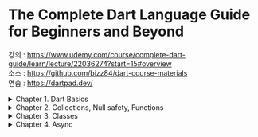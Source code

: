 # The Complete Dart Language Guide for Beginners and Beyond

강의 : https://www.udemy.com/course/complete-dart-guide/learn/lecture/22036274?start=15#overview  
소스 : https://github.com/bizz84/dart-course-materials   
연습 : https://dartpad.dev/

<details>
<summary>Chapter 1. Dart Basics</summary>

## Dart에 대하여  
  
Code > **Compilation** > APK,IPA,EXE,JS > **Execution**  

- Debug 모드 Just-in-time : Compile 빠름, Execution 느림
- Release 모드 Ahead-of-time : Compile 느림, Execution 빠름
  
### Dart 특징
- Flexible : 여러 플랫폼을 컴파일할 수 있음.
- Productive : Hot Reload가 가능함.
- Fast : 릴리즈 모드 컴파일 시 빠른 실행에 최적화되어있음.
- Object Oriented : 클래스 기반 구현
- Statically typed : 타입을 컴파일 단계에서 체크하여 안전함.
  - Static : 컴파일 시 타입 체크 e.g. Swift, Kotlin, Dart
  - Dynamic : 실행 중 타입 체크 e.g. JavaScript, Python
- C-Style Syntax : Java, Javascript와 유사하여 배우기 쉬움.

#### 사용 예제
```dart
void main() {
  String firstName = 'Andrea';
  String lastName = 'Bizzotto';
  int age = 36;
  double height = 1.84;
  
  print("My name is " + firstName + " " + lastName);
  print("My name is $firstName $lastName");
  print("Next year I will be ${age + 1} years old");
  
  print(r"C:\Windows\system32");  // \가 그대로 출력됨.
  print('Dart course'.toUpperCase());
  print('Dart course'.toLowerCase());
  print('I love pizza'.contains('pizza'));
  print('I love pizza'.replaceAll('pizza', 'pasta'));
}
```
#### 타입 변환
```dart
void main() {
  // int -> String
  int age = 36;
  String ageString = age.toString();
  // double -> String
  double height = 1.84;
  String heightString = height.toStringAsFixed(1);
  // String -> double
  String ratingString = '4.5';
  double rating = double.parse(ratingString);
  // int -> double
  int x = 10;
  double y = x.toDouble();
}
```
#### 주석
```dart
/// The entry point of our program
void main() {
  // print('Program started');
  // TODO: Imcrement to 1.5 once feature X is added
  /*
   * Version 1.5 will include: 
   * - user authentication with Firebase
   * - generate reports
   * /
}
```  

#### 타입 키워드
- var : read-write 변수를 나타내는 키워드
- final : read-only 변수를 나타내는 키워드. 계산하여 값을 초기화할 수 있음.
- const : 컴파일 시 지정되는 상수를 나타내는 키워드. 사용 시 최적화됨. 계산하여 값을 초기화할 수 없음.
- dynamic : 어느 타입이나 될 수 있음.

#### Switch + Enumeration
```dart
enum Operation { plus, minus, multiply, divide }

void main() {
  const a = 4;
  const b = 2;
  const op = Operation.plus;
  
  switch (op) {
    case Operation.plus:
      print('$a + $b = ${a + b}');
      break;
    case Operation.minus:
      print('$a - $b = ${a - b}');
      break;
    case Operation.multiply:
      print('$a * $b = ${a * b}');
      break;
    case Operation.divide:
      print('$a / $b = ${a / b}');
      break;
  }
}
```  
</details>

<details>
<summary>Chapter 2. Collections, Null safety, Functions</summary>

## Collections

### List (Array)
- 중복된 값을 포함할 수 있는 Collection
- 대괄호 []로 초기화한다.

```dart
void main() {
  var cities = ['London', 'Paris', 'Moscow'];

  // for문
  for (var i = 0; i < cities.length; i++) {
    print(cities[i]);
  }
  
  // for-in문
  for (var city in cities) {
    print(city);
  }
 
  // forEach
  cities.forEach(print);
}
```

```dart
void main() {
  var cities = ['London', 'Paris', 'Moscow'];
  
  // <String> : Type Annotation (Optional)
  var cities2 = <String>['London', 'Paris', 'Moscow'];
  List<String> cities3 = ['London', 'Paris', 'Moscow'];
  
  // List 조회
  print(cities.length);
  print(cities.isEmpty);
  print(cities.isNotEmpty);
  print(cities.first);
  print(cities.last);
  print(cities.indexOf('London'));
  print(cities.contains('London'));
  
  // List 수정
  cities.insert(1, 'Tokyo');
  cities.add('Seoul');
  cities.removeAt(2);
  cities.clear();
}
```

### Set
- 고유 값으로 이뤄진 Collection
- Union, Intersection, Difference 함수 사용 가능
- 중괄호 {}로 초기화한다.

```dart
void main() {
  var countries = {'Italy', 'UK', 'Russia'};
  
  // Set 조회
  print(countries.elementAt(0));
  print(countries.first);
  print(countries.last);
  print(countries.length);
  
  // Set 수정
  countries.add('Korea');
  countries.remove('Italy');
}
```
```dart
void main() {
  var euCountries = {'Italy', 'UK', 'Russia'};
  var asianCountries = {'India', 'China', 'Russia'};

  // Union 합집합
  // {Italy, UK, Russia, India, China}
  print(euCountries.union(asianCountries));

  // Intersection 교집합
  // {Russia}
  print(euCountries.intersection(asianCountries));

  // Difference 차집합
  // {Italy, UK}
  print(euCountries.difference(asianCountries));
}
```

### Map (Dictionary)
- Key-value Collection
- 중괄호 {}와 :로 Key-value를 초기화한다.

```dart
void main() {
  Map<String, dynamic> person = {
    'name': 'Andrea',
    'age': 36,
    'height': 1.84,
  };
  var name = person['name'] as String;
  
  print(name);
  
  // Interable은 순차적으로 접근할 수 있는 Collection 아이템
  // List, Set 가능, Map 불가능
  for (var key in person.keys) {
    print(key);
  }
  for (var value in person.values) {
    print(value);
  }
  for (var entry in person.entries) {
    print('${entry.key} : ${entry.value}');
  }
}
```
### Collection Statements and operators
- Collection-if, Collection-for, Spreads
```dart
void main() {
  const addBlue = false;
  const addRed = true;
  const extraColors = ['yellow', 'green'];
  final colors = [
    'grey',
    'brown',
    if (addBlue) 'blue',
    if (addRed) 'red',
    for (var color in extraColors) color,
    ...extraColors,
  ];
  
  print(colors);
}
```
### Collection 복사
```dart
void main() {
  final list = [1,2,3];
  final copy1 = list;     // reference copy
  final copy2 = [...list];// value copy
}
```

## Null Safety
컴파일 단계에서 null 참조 에러를 체크함.
- null : no value
- Dart 2.12 버전부터 사용 가능

https://medium.com/flutter-korea/flutter%EC%9D%98-null-safety-%EC%9D%B4%ED%95%B4%ED%95%98%EA%B8%B0-dd4ee1f7d6a5
![image](https://user-images.githubusercontent.com/17891566/212697645-d9cf2dd1-8ea9-400f-bda2-bdb203fa385c.png)

### Null Safety 특징 
1. Promotion : nullable 변수가 non-nullable로 변할 수 있다.
```dart
void main() {
  int? a;
  int b = 2;
  if (a == null) {
    print('a is null');
  } else {
    print(a + b);
  }
}
```
2. Definite Assignment : 변수가 언제 할당되는 지 알기 때문에 나중에 초기화할 수 있다.
```dart
void main() {
  int x = 10;
  int sign;
  if (x >= 0) {
    sign = 1;
  } else {
    sign = -1;
  }
  print(sign);
}
```

### Operator

#### Assertion Operator (!)
nullable 변수가 항상 값을 가질 경우 ! 사용하여 non-nullable 변수에 할당 가능   
null일 경우 런타임 에러 발생

#### if-null Operator (??)
null일 경우 ?? 뒤의 값을 사용한다.
```dart
void main() {
  int x = -1;
  int? y;
  int? z;
  
  if (x > 0) { y = x; }
  if (x > 5) { z = x; }
  int valueY = y ?? 0;  // 방법 1
  z ??= 0;              // 방법 2
  int valueZ = z;
}
```

## Functions
- {} 중괄호로 감쌀 경우 argument 지정이 가능하다.
- argument
  - nullable
  - default value 지정 
  - required 표시

```dart
void main() {
  final person = describe('Andrea', 36);
  final person2 = describeWithArgument(name: 'Andrea', age: 36);
}

String describe(String name, int age) {
  return "My name is $name. I'm $age years old.";
}

String describeWithArgument({required String name, required int age}) {
  return "My name is $name. I'm $age years old.";
}
```
### Fat arrow notation =>
한 줄로 표현 가능
```dart
int sum(int x, int y) => x + y;
int sum2(int x, int y) {
  return x + y;
}
```

### Inner Functions

```dart
void main() {
  void foo() {
    print("This function is foo.");
    void bar() {
      print("This function is bar.");
    }
    bar();
  }
  foo();
}
```

### Anonymous Functions
```dart
void main() {
  final sayHi = (String name) => 'Hi, $name';
  print(sayHi('Andrea'));
  
  final sayHello = ({required String name}) => 'Hello $name';
  print(sayHello(name: 'Andrea'));
}
```

### Function type
```dart
typedef Greet = String Function(String);
typedef Introduce = String Function(String, int);

void main() {
  final sayHi = (String name) => 'Hi, $name';
  welcome(sayHi, 'Andrea');
  final introduce = (String name, int age) => "I'm $name. $age years old.";
  iam(introduce, 'Andrea', 35);
}

void welcome(Greet greet, String name) {
  print(greet(name));
  print('Welcome to this course');
}

void iam(Introduce introduce, String name, int age) {
  print(introduce(name, age));
  print('Welcome to this course');
}
```

### Closures
참고 : https://www.tutorealcode.com/flutter/closure
```dart
void main() {
  const multiplier = 10;
  const list = [1, 2, 3];
  final result = list.map((x) {
    return x * multiplier;
  });
  print(result);
}
```

### Function operators
```dart
void main() {
  const list = [1, 2, 3];
  
  // forEach
  list.forEach((value) => print(value));
  list.forEach(print);
  
  // map : lazy Iterable 타입 Return
  final List<int> doubles = list.map((value) => value * 2).toList();
  print(doubles); // (2, 4, 6)
  
  // Generic : 코드 안정성 높이고 중복 줄여줌.
  const list2 = [1.0, 2.0, 3.0];
  final rounded = transform<double, int>(list2, (x) => x.round());
  print(rounded);
  
  // where : 조건에 맞는 아이템 리스트를 Return
  // firstWhere : 처음으로 조건에 맞는 아이템 Return
  const list3 = [1, 2, 3, 4];
  final even = list3.where((value) => value % 2 == 0);
  print(even);
  final value = list3.firstWhere((x) => x == 5, orElse: () => -1);
  print(value);
  
  // reduce : List의 모든 아이템을 결합하여 하나의 결과를 도출함.
  const list4 = [1, 2, 3, 4];
  final sum = list4.reduce((value, element) => value + element);
  print(sum);
}

List<R> transform<T, R>(List<T> items, R Function(T) f) {
  var result = <R>[];
  for (var x in items) {
    result.add(f(x));
  }
  return result;
}
```
</details>

<details>
<summary>Chapter 3. Classes</summary>  

## Classes

- 모든 변수가 final일 경우 const 생성자를 쓰면 최적화 가능
- 모든 타입은 Object를 상속받으므로 toString() 함수를 오버라이드하여 구현 시 유용  
### Constructor
- 생성자가 없을 경우 argument가 없는 생성자가 자동 생성됨.
- 생성자가 있을 경우 argument가 없는 생성자가 자동 생성되지 않음.  
```dart
class BankAccount {
  BankAccount(double balance) {
    this.balance = balance;
  }

  double balance = 0;
}

class BankAccount2 {
  /// 생성자 전달 인자로 초기화하므로 balance를 임의의 값으로 초기화해줄 필요 없음.
  BankAccount2(double balance) : balance = balance;

  double balance;
}

class BankAccount3 {
  /// 2. 생성자 전달 인자 추가
  /// 3. 초기화 목록에서 멤버 변수를 초기화
  BankAccount3({
    required String accountHolder,
    double balance = 0,
  })  : accountHolder = accountHolder,
        balance = balance;

  /// 1. 멤버 변수 생성
  String accountHolder;
  double balance;
}

class BankAccount4 {
  /// 간단하게
  BankAccount4({
    required this.accountHolder,
    this.balance = 0,
  });

  String accountHolder;
  double balance;
}
```
### Named Constructor
```dart
class Complex {
  const Complex(this.re, this.im);
  const Complex.zero() : re = 0, im = 0;
  const Complex.identity() : re = 1, im = 0;
  const Complex.real(this.re) : im = 0;
  const Complex.imaginary(this.im) : re = 0;
  
  final double re;
  final double im;
}
```
### Factory Constructor
- 클래스의 새 인스턴스를 생성하지 않고 구현할 수 있다.
- final 변수를 초기화한다.

  
### Getter and setter
```dart
class Temperature {
  Temperature.celsius(this.celsius);
  Temperature.farenheit(double farenheit) : celsius = (farenheit - 32) / 1.8;

  // 저장된 변수
  double celsius;
  // 계산된 변수
  double get farenheit => celsius * 1.8 + 32;
  set farenheit(double farenhiet) => celsius = (farenheit - 32) / 1.8;
}
```

### Private variables, methods
- _를 붙이면 Private 변수가 됨.
- private 변수와 public getter 변수를 사용하여 read-only 변수로 사용할 수 있음.

### Subclassing
- 부모 Class의 생성자를 자식 생성자에서 super constructor로 호출해야 함.
- 오버라이딩 가능
  
```dart
class Animal {
  void sleep() => print('sleep');
}

/// Dog IS-A animal
class Dog extends Animal {
  void bark() => print('bark');
}

/// Cow IS-A animal
class Cow extends Animal {
  void moo() => print('moo');
}

/// CleverDog IS-A dog
class CleverDog extends Dog {
  void catchBall() => print('catch');
}
```
  
### Extends vs Implements
<img width="728" alt="스크린샷 2023-01-26 오전 12 10 29" src="https://user-images.githubusercontent.com/17891566/214599859-b60abfb4-f329-4ddc-9228-929b04479f6c.png">

- extends는 1개 클래스만 확장 가능
- implements는 이미 구현된 method여도 재정의해야 함.

### Class 비교
- equatable package 사용 시 복잡하게 구현할 필요 없음.  
```dart  
class Point {
  Point(this.x, this.y);
  final int x;
  final int y;

  @override
  String toString() => 'Point($x, $y)';

  @override
  bool operator ==(Object other) {
    if (other is Point) {
      return this.x == other.x && this.y == other.y;
    }
    return false;
  }

  /// covariant로 타입 지정 시 "=="가 Point 타입으로 한정됨.
  @override
  bool operator ==(covariant Point other) {
    return this.x == other.x && this.y == other.y;
  }
}
```
### Cascade operator
```dart
void main() {
  final path = ClosedPath();
  // square shape
  path.moveTo(Point(0, 0));
  path.lineTo(Point(2, 0));
  path.lineTo(Point(2, 2));
  path.lineTo(Point(0, 2));
  path.lineTo(Point(0, 0));

  final path2 = ClosedPath()
    ..moveTo(Point(0, 0))
    ..lineTo(Point(2, 0))
    ..lineTo(Point(2, 2))
    ..lineTo(Point(0, 2))
    ..lineTo(Point(0, 0));
}
```
  
## Mixin and Extensions
- Mixins
  - 이미 존재하는 클래스를 수정하고 함수 추가
  - 클래스처럼 인스턴스를 생성할 순 없음. 생성자를 가질 수 없음.
  - 네이밍이 겹치지 않도록 주의 필요
```dart
mixin Swimming {
  void swim() => print('swimming');
}
mixin Breathing {
  void breathe() => print('breathing');
}

class Animal with Breathing {}
class Plant with Breathing {}
class Fish extends Animal with Swimming {}
class Human extends Animal with Swimming {}
```  
- Extensions
  - 이미 존재하는 클래스의 수정 없이 함수 추가
  - extension 선언한 파일을 import한 경우에만 적용됨.
```dart
extension NumberParsing on String {
  int? toIntOrNull() => int.tryParse(this);
}

extension IterableX<T extends num> on Iterable<T> {
  T sum() => reduce((value, element) => value + element as T);
}

void main() {
  '123'.toIntOrNull();
  final sum = [1.0, 2.0, 3.0].sum();
  print(sum);
}
```
</details>

<details>
<summary>Chapter 4. Async </summary>  

## Errors vs Exceptions
- Error : 프로그래밍 실수, 프로그램이 즉시 종료됨.
- Exception : 예기치 않은 문제 발생, 문제를 다룰 수 있고 고칠 수 있음.
- Assertion : Debug 모드에서만 활성화 됨.

### Exceptions try, catch
- rethrow는 exception을 호출한 상위 코드에 전달
```dart
void main() {
  try {
    final f = Fraction(3, 0);
    print(f.value);
  } on IntegerDivisionByZeroException catch (e) {
    print(e);
    rethrow;
  } on Exception catch (e) {
    print(e);
  } finally {
    print('testFraction done');
  }
}
```
## Asynchronous Programming
- Future : 나중에 값이 나타남.
- Stream : Future 배열
```dart
Future<String> fetchUserOrder() => Future.delayed(
      Duration(seconds: 2),
      () => 'Cappucchino',
    );

/// then, catchError 사용  
void main() {
  print('Program stared');
  fetchUserOrder()
      .then((order) => print('Order is ready: $order'))
      .catchError((error) => print(error))
      .whenComplete(() => print('Done'));
}

// async/await 사용
Future<void> main() async {
  print('Program stared');
  try {
    final order = await fetchUserOrder();
    print(order);
  } catch (e) {
    print(e);
  }
}  
```
</details>
